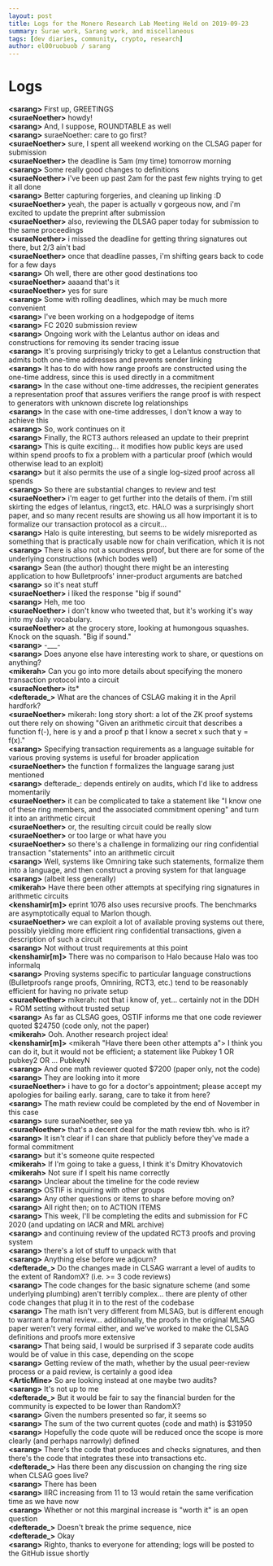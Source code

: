 ```yaml
---
layout: post
title: Logs for the Monero Research Lab Meeting Held on 2019-09-23
summary: Surae work, Sarang work, and miscellaneous
tags: [dev diaries, community, crypto, research]
author: el00ruobuob / sarang
---
```


# Logs  

**\<sarang>** First up, GREETINGS  
**\<suraeNoether>** howdy!  
**\<sarang>** And, I suppose, ROUNDTABLE as well  
**\<sarang>** suraeNoether: care to go first?  
**\<suraeNoether>** sure, I spent all weekend working on the CLSAG paper for submission  
**\<suraeNoether>** the deadline is 5am (my time) tomorrow morning  
**\<sarang>** Some really good changes to definitions  
**\<suraeNoether>** i've been up past 2am for the past few nights trying to get it all done  
**\<sarang>** Better capturing forgeries, and cleaning up linking :D  
**\<suraeNoether>** yeah, the paper is actually v gorgeous now, and i'm excited to update the preprint after submission  
**\<suraeNoether>** also, reviewing the DLSAG paper today for submission to the same proceedings  
**\<suraeNoether>** i missed the deadline for getting thring signatures out there, but 2/3 ain't bad  
**\<suraeNoether>** once that deadline passes, i'm shifting gears back to code for a few days  
**\<sarang>** Oh well, there are other good destinations too  
**\<suraeNoether>** aaaand that's it  
**\<suraeNoether>** yes for sure  
**\<sarang>** Some with rolling deadlines, which may be much more convenient  
**\<sarang>** I've been working on a hodgepodge of items  
**\<sarang>** FC 2020 submission review  
**\<sarang>** Ongoing work with the Lelantus author on ideas and constructions for removing its sender tracing issue  
**\<sarang>** It's proving surprisingly tricky to get a Lelantus construction that admits both one-time addresses and prevents sender linking  
**\<sarang>** It has to do with how range proofs are constructed using the one-time address, since this is used directly in a commitment  
**\<sarang>** In the case without one-time addresses, the recipient generates a representation proof that assures verifiers the range proof is with respect to generators with unknown discrete log relationships  
**\<sarang>** In the case with one-time addresses, I don't know a way to achieve this  
**\<sarang>** So, work continues on it  
**\<sarang>** Finally, the RCT3 authors released an update to their preprint  
**\<sarang>** This is quite exciting... it modifies how public keys are used within spend proofs to fix a problem with a particular proof (which would otherwise lead to an exploit)  
**\<sarang>** but it also permits the use of a single log-sized proof across all spends  
**\<sarang>** So there are substantial changes to review and test  
**\<suraeNoether>** i'm eager to get further into the details of them. i'm still skirting the edges of lelantus, ringct3, etc. HALO was a surprisingly short paper, and so many recent results are showing us all how important it is to formalize our transaction protocol as a circuit...  
**\<sarang>** Halo is quite interesting, but seems to be widely misreported as something that is practically usable now for chain verification, which it is not  
**\<sarang>** There is also not a soundness proof, but there are for some of the underlying constructions (which bodes well)  
**\<sarang>** Sean (the author) thought there might be an interesting application to how Bulletproofs' inner-product arguments are batched  
**\<sarang>** so it's neat stuff  
**\<suraeNoether>** i liked the response "big if sound"  
**\<sarang>** Heh, me too  
**\<suraeNoether>** i don't know who tweeted that, but it's working it's way into my daily vocabulary.  
**\<suraeNoether>** at the grocery store, looking at humongous squashes. Knock on the squash. "Big if sound."  
**\<sarang>** -\_\_\_-  
**\<sarang>** Does anyone else have interesting work to share, or questions on anything?  
**\<mikerah>** Can you go into more details about specifying the monero transaction protocol into a circuit  
**\<suraeNoether>** its\*  
**\<defterade\_>** What are the chances of CSLAG making it in the April hardfork?  
**\<suraeNoether>** mikerah: long story short: a lot of the ZK proof systems out there rely on showing "Given an arithmetic circuit that describes a function f(-), here is y and a proof p that I know a secret x such that y = f(x)."  
**\<sarang>** Specifying transaction requirements as a language suitable for various proving systems is useful for broader application  
**\<suraeNoether>** the function f formalizes the language sarang just mentioned  
**\<sarang>** defterade\_: depends entirely on audits, which I'd like to address momentarily  
**\<suraeNoether>** it can be complicated to take a statement like "I know one of these ring members, and the associated commitment opening" and turn it into an arithmetic circuit  
**\<suraeNoether>** or, the resulting circuit could be really slow  
**\<suraeNoether>** or too large or what have you  
**\<suraeNoether>** so there's a challenge in formalizing our ring confidential transaction "statements" into an arithmetic circuit  
**\<sarang>** Well, systems like Omniring take such statements, formalize them into a language, and then construct a proving system for that language  
**\<sarang>** (albeit less generally)  
**\<mikerah>** Have there been other attempts at specifying ring signatures in arithmetic circuits  
**\<kenshamir[m]>** eprint 1076 also uses recursive proofs. The benchmarks are asymptotically equal to Marlon though.  
**\<suraeNoether>** we can exploit a lot of available proving systems out there, possibly yielding more efficient ring confidential transactions, given a description of such a circuit  
**\<sarang>** Not without trust requirements at this point  
**\<kenshamir[m]>** There was no comparison to Halo because Halo was too informalq  
**\<sarang>** Proving systems specific to particular language constructions (Bulletproofs range proofs, Omniring, RCT3, etc.) tend to be reasonably efficient for having no private setup  
**\<suraeNoether>** mikerah: not that i know of, yet... certainly not in the DDH + ROM setting without trusted setup  
**\<sarang>** As far as CLSAG goes, OSTIF informs me that one code reviewer quoted $24750 (code only, not the paper)  
**\<mikerah>** Ooh. Another research project idea!  
**\<kenshamir[m]>** \<mikerah "Have there been other attempts a"> I think you can do it, but it would not be efficient; a statement like Pubkey 1 OR pubkey2 OR ... PubkeyN  
**\<sarang>** And one math reviewer quoted $7200 (paper only, not the code)  
**\<sarang>** They are looking into it more  
**\<suraeNoether>** i have to go for a doctor's appointment; please accept my apologies for bailing early. sarang, care to take it from here?  
**\<sarang>** The math review could be completed by the end of November in this case  
**\<sarang>** sure suraeNoether, see ya  
**\<suraeNoether>** that's a decent deal for the math review tbh. who is it?  
**\<sarang>** It isn't clear if I can share that publicly before they've made a formal commitment  
**\<sarang>** but it's someone quite respected  
**\<mikerah>** If I'm going to take a guess, I think it's Dmitry Khovatovich  
**\<mikerah>** Not sure if I spelt his name correctly  
**\<sarang>** Unclear about the timeline for the code review  
**\<sarang>** OSTIF is inquiring with other groups  
**\<sarang>** Any other questions or items to share before moving on?  
**\<sarang>** All right then; on to ACTION ITEMS  
**\<sarang>** This week, I'll be completing the edits and submission for FC 2020 (and updating on IACR and MRL archive)  
**\<sarang>** and continuing review of the updated RCT3 proofs and proving system  
**\<sarang>** there's a lot of stuff to unpack with that  
**\<sarang>** Anything else before we adjourn?  
**\<defterade\_>** Do the changes made in CLSAG warrant a level of audits to the extent of RandomX? (i.e. >= 3 code reviews)  
**\<sarang>** The code changes for the basic signature scheme (and some underlying plumbing) aren't terribly complex... there are plenty of other code changes that plug it in to the rest of the codebase  
**\<sarang>** The math isn't very different from MLSAG, but is different enough to warrant a formal review... additionally, the proofs in the original MLSAG paper weren't very formal either, and we've worked to make the CLSAG definitions and proofs more extensive  
**\<sarang>** That being said, I would be surprised if 3 separate code audits would be of value in this case, depending on the scope  
**\<sarang>** Getting review of the math, whether by the usual peer-review process or a paid review, is certainly a good idea  
**\<ArticMine>** So are looking instead at one maybe two audits?  
**\<sarang>** It's not up to me  
**\<defterade\_>** But it would be fair to say the financial burden for the community is expected to be lower than RandomX?  
**\<sarang>** Given the numbers presented so far, it seems so  
**\<sarang>** The sum of the two current quotes (code and math) is $31950  
**\<sarang>** Hopefully the code quote will be reduced once the scope is more clearly (and perhaps narrowly) defined  
**\<sarang>** There's the code that produces and checks signatures, and then there's the code that integrates these into transactions etc.  
**\<defterade\_>** Has there been any discussion on changing the ring size when CLSAG goes live?  
**\<sarang>** There has been  
**\<sarang>** IIRC increasing from 11 to 13 would retain the same verification time as we have now  
**\<sarang>** Whether or not this marginal increase is "worth it" is an open question  
**\<defterade\_>** Doesn't break the prime sequence, nice  
**\<defterade\_>** Okay  
**\<sarang>** Righto, thanks to everyone for attending; logs will be posted to the GitHub issue shortly  

